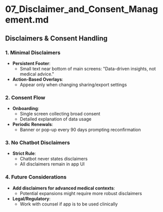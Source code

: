 # 07_Disclaimer_and_Consent_Management.md

## Disclaimers & Consent Handling

### 1. Minimal Disclaimers
- **Persistent Footer**:
  - Small text near bottom of main screens: "Data-driven insights, not medical advice."
- **Action-Based Overlays**:
  - Appear only when changing sharing/export settings

### 2. Consent Flow
- **Onboarding**:
  - Single screen collecting broad consent
  - Detailed explanation of data usage
- **Periodic Renewals**:
  - Banner or pop-up every 90 days prompting reconfirmation

### 3. No Chatbot Disclaimers
- **Strict Rule**:
  - Chatbot never states disclaimers
  - All disclaimers remain in app UI

### 4. Future Considerations
- **Add disclaimers for advanced medical contexts**:
  - Potential expansions might require more robust disclaimers
- **Legal/Regulatory**:
  - Work with counsel if app is to be used clinically
